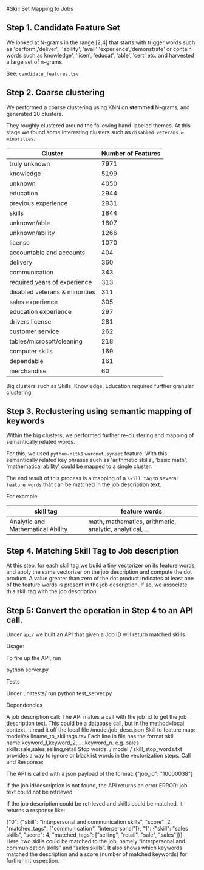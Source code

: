 #Skill Set Mapping to Jobs


## Step 1.   Candidate Feature Set 

We looked at N-grams in the range [2,4] that  starts with trigger words such as 'perform','deliver', ''ability', 'avail' 'experience','demonstrate' or contain words such as  knowledge', 'licen', 'educat', 'able', 'cert'  etc. and harvested a large set of n-grams.

See: `candidate_features.tsv`


## Step 2. Coarse clustering 

We performed a coarse clustering using KNN on __stemmed__  N-grams, and generated  20 clusters.

They roughly clustered around the following hand-labeled themes. At this stage we found some interesting clusters such as `disabled veterans & minorities`. 


| Cluster                           | Number of Features   |
|--------------------------------|------|
| truly unknown                  | 7971 |
| knowledge                      | 5199 |
| unknown                        | 4050 |
| education                      | 2944 |
| previous experience            | 2931 |
| skills                         | 1844 |
| unknown/able                   | 1807 |
| unknown/ability                | 1266 |
| license                        | 1070 |
| accountable and accounts       | 404  |
| delivery                       | 360  |
| communication                  | 343  |
| required years of experience   | 313  |
| disabled veterans & minorities | 311  |
| sales experience               | 305  |
| education experience           | 297  |
| drivers license                | 281  |
| customer service               | 262  |
| tables/microsoft/cleaning      | 218  |
| computer skills                | 169  |
| dependable                     | 161  |
| merchandise                    | 60   |

Big clusters such as Skills, Knowledge, Education required further granular clustering. 

## Step 3. Reclustering using semantic mapping of keywords 

Within the big clusters, we performed further re-clustering and mapping of semantically related words.

For this, we used `python-nltk`s `wordnet.synset` feature.  With this semantically related   key phrases such as 'arithmetic skills',  'basic math',  'mathematical ability' could be mapped to  a single cluster. 

The end result of this process is a mapping of 
a `skill tag` to several `feature words` that can be matched in the job description text. 

For example: 

|skill tag | feature words |
-----------| -------|
| Analytic and Mathematical Ability | math, mathematics, arithmetic, analytic, analytical, ... | 


## Step 4. Matching Skill Tag to Job description 

At this step, for each skill tag we build a tiny vectorizer on its feature words, and apply the same vectorizer on the job description and compute the dot product. A value greater than zero of the dot product indicates at least one of the feature words is present in the job description. If so, we associate this skill tag with the job description. 

## Step 5: Convert the operation in Step 4 to an API call. 

Under `api/` we built an API that given a Job ID will return matched skills.

Usage:

To fire up the API, run

python server.py

Tests

Under unittests/ run python test_server.py

Dependencies

A job description call: The API makes a call with the job_id to get the job description text. This could be a database call, but in the method=local context, it read it off the local file /model/job_desc.json
Skill to feature map: model/skillname_to_skilltags.tsv
Each line in file has the format skill name:keyword_1,keyword_2,....,keyword_n. e.g. sales skills:sale,sales,selling,retail
Stop words: / model / skill_stop_words.txt provides a way to ignore or blacklist words in the vectorization steps.
Call and Response:

The API is called with a json payload of the format: {"job_id": "10000038"}

If the job id/description is not found, the API returns an error ERROR: job text could not be retrieved

If the job description could be retrieved and skills could be matched, it returns a response like:

  {"0": {"skill": "interpersonal and communication skills", "score": 2, "matched_tags": ["communication", "interpersonal"]}, "1": {"skill": "sales skills", "score": 4, "matched_tags": ["selling", "retail", "sale", "sales"]}}
Here, two skills could be matched to the job, namely “interpersonal and communication skills” and “sales skills”. It also shows which keywords matched the description and a score (number of matched keywords) for further introspection.



